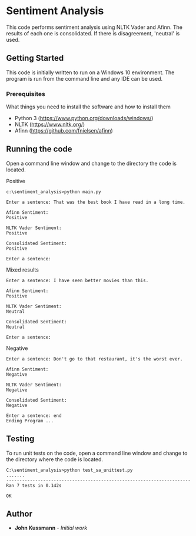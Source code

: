 # Sentiment Analysis
This code performs sentiment analysis using NLTK Vader and Afinn. The results of each one is consolidated. If there is disagreement, 'neutral' is used.

## Getting Started

This code is initially written to run on a Windows 10 environment. The program is run from the command line and any IDE can be used.

### Prerequisites

What things you need to install the software and how to install them
* Python 3 (https://www.python.org/downloads/windows/)
* NLTK (https://www.nltk.org/)
* Afinn (https://github.com/fnielsen/afinn)

## Running the code

Open a command line window and change to the directory the code is located. 

Positive
```
c:\sentiment_analysis>python main.py

Enter a sentence: That was the best book I have read in a long time.

Afinn Sentiment:
Positive

NLTK Vader Sentiment:
Positive

Consolidated Sentiment:
Positive

Enter a sentence:
```

Mixed results
```
Enter a sentence: I have seen better movies than this.

Afinn Sentiment:
Positive

NLTK Vader Sentiment:
Neutral

Consolidated Sentiment:
Neutral

Enter a sentence:
```

Negative
```
Enter a sentence: Don't go to that restaurant, it's the worst ever.

Afinn Sentiment:
Negative

NLTK Vader Sentiment:
Negative

Consolidated Sentiment:
Negative

Enter a sentence: end
Ending Program ...
```

## Testing

To run unit tests on the code, open a command line window and change to the directory where the code is located.

```
C:\sentiment_analysis>python test_sa_unittest.py
.......
----------------------------------------------------------------------
Ran 7 tests in 0.142s

OK
```

## Author

* **John Kussmann** - *Initial work*